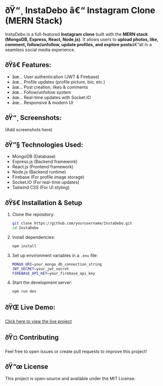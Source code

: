 # ðŸ“¸ InstaDebo â€“ Instagram Clone (MERN Stack)

InstaDebo is a full-featured **Instagram clone** built with the **MERN stack (MongoDB, Express, React, Node.js)**. 
It allows users to **upload photos, like, comment, follow/unfollow, update profiles, and explore posts**â€”all in a seamless social media experience.

## ðŸš€ Features:
- âœ… User authentication (JWT & Firebase)
- âœ… Profile updates (profile picture, bio, etc.)
- âœ… Post creation, likes & comments
- âœ… Follow/unfollow system
- âœ… Real-time updates with Socket.IO
- âœ… Responsive & modern UI

## ðŸ“¸ Screenshots:
(Add screenshots here)

## ðŸ”§ Technologies Used:
- MongoDB (Database)
- Express.js (Backend framework)
- React.js (Frontend framework)
- Node.js (Backend runtime)
- Firebase (For profile image storage)
- Socket.IO (For real-time updates)
- Tailwind CSS (For UI styling)

## ðŸš€ Installation & Setup
1. Clone the repository:
   ```sh
   git clone https://github.com/yourusername/InstaDebo.git
   cd InstaDebo
   ```

2. Install dependencies:
   ```sh
   npm install
   ```

3. Set up environment variables in a `.env` file:
   ```sh
   MONGO_URI=your_mongo_db_connection_string
   JWT_SECRET=your_jwt_secret
   FIREBASE_API_KEY=your_firebase_api_key
   ```

4. Start the development server:
   ```sh
   npm run dev
   ```

## ðŸŒ Live Demo:
[Click here to view the live project](#)

## ðŸ¤ Contributing
Feel free to open issues or create pull requests to improve this project!

## ðŸ“œ License
This project is open-source and available under the MIT License.

